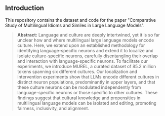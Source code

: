 ## Introduction
This repository contains the dataset and code for the paper "Comparative Study of Multilingual Idioms and Similes in Large Language Models".

> **Abstract:** Language and culture are deeply intertwined, yet it is so far unclear how and where multilingual large language models encode culture. Here, we extend upon an established methodology for  identifying language-specific neurons and extend it to localize and isolate culture-specific neurons, carefully disentangling their overlap and interaction with language-specific neurons. To facilitate our experiments, we introduce MUREL, a curated dataset of 85.2 million tokens spanning six different cultures. Our localization and intervention experiments show that LLMs encode different cultures in distinct neuron populations, predominantly in upper layers, and that these culture neurons can be modulated independently from language-specific neurons or those specific to other cultures. These findings suggest that cultural knowledge and propensities in multilingual language models can be isolated and editing, promoting fairness, inclusivity, and alignment.
